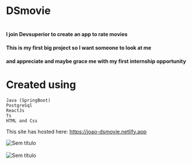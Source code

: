 # DSmovie
# 
#### I join Devsuperior to create an app to rate movies
#### This is my first big project so I want someone to look at me
#### and appreciate and maybe grace me with my first internship opportunity

# Created using 
```
Java (SpringBoot)
PostgreSql
ReactJs
Ts
HTML and Css
```

This site has hosted here: https://joao-dsmovie.netlify.app

![Sem título](https://user-images.githubusercontent.com/60220208/161688190-0452e711-3d68-4093-8ea4-5b697e65206a.png)
<br><br>
![Sem título](https://user-images.githubusercontent.com/60220208/161688431-3c9833c3-c0b0-415b-9baf-7102eba4203d.png)
